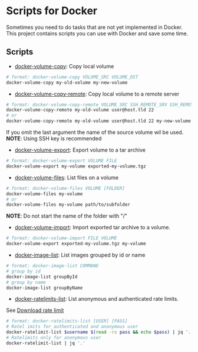 # Scripts for Docker
 
Sometimes you need to do tasks that are not yet implemented in Docker.
This project contains scripts you can use with Docker and save some time.

##  Scripts

* [docker-volume-copy](bin/docker-volume-copy): Copy local volume<br> 
```bash
# format: docker-volume-copy VOLUME_SRC VOLUME_DST
docker-volume-copy my-old-volume my-new-volume
```
* [docker-volume-copy-remote](bin/docker-volume-copy-remote): Copy local volume to a remote server<br>
```bash
# format: docker-volume-copy-remote VOLUME_SRC SSH_REMOTE_SRV SSH_REMOTE_PORT [VOLUME_DST]
docker-volume-copy-remote my-old-volume user@host.tld 22
# or
docker-volume-copy-remote my-old-volume user@host.tld 22 my-new-volume
```
If you omit the last argument the name of the source volume wil be used.
**NOTE**: Using SSH key is recommended 
* [docker-volume-export](bin/docker-volume-export): Export volume to a tar archive<br>
```bash
# format: docker-volume-export VOLUME FILE
docker-volume-export my-volume exported-my-volume.tgz 
```
* [docker-volume-files](bin/docker-volume-files): List files on a volume<br>
```bash
# format: docker-volume-files VOLUME [FOLDER]
docker-volume-files my-volume
# or
docker-volume-files my-volume path/to/subfolder
```
**NOTE**: Do not start the name of the folder with "/"
* [docker-volume-import](bin/docker-volume-import): Import exported tar archive to a volume.<br>
```bash
# format: docker-volume-import FILE VOLUME
docker-volume-export exported-my-volume.tgz my-volume
```

* [docker-image-list](bin/docker-image-list): List images grouped by id or name

```bash
# format: docker-image-list COMMAND
# group by id
docker-image-list groupById
# group by name
docker-image-list groupByName
```

* [docker-ratelimits-list](bin/docker-ratelimits-list): List anonymous and authenticated rate limits.

See [Download rate limit](https://docs.docker.com/docker-hub/download-rate-limit/)

```bash
# format: docker-ratelimits-list [USER] [PASS]
# Ratel imits for authenticated and anonymous user
docker-ratelimit-list $username $(read -rs pass && echo $pass) | jq '.'
# Ratelimits only for anonymous user
docker-ratelimit-list | jq '.'
```